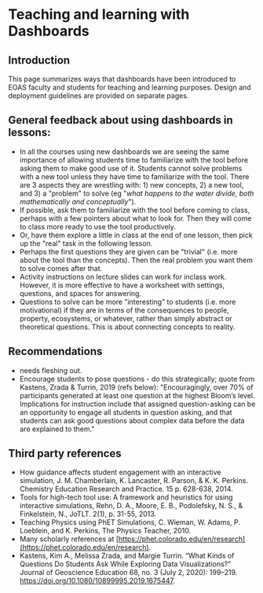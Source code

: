 # Teaching and learning with Dashboards

## Introduction

This page summarizes ways that dashboards have been introduced to EOAS faculty and students for teaching and learning purposes. Design and deployment guidelines are provided on separate pages.

## General feedback about using dashboards in lessons:

* In all the courses using new dashboards we are seeing the same importance of allowing students time to familiarize with the tool before asking them to make good use of it. Students cannot solve problems with a new tool unless they have time to familiarize with the tool. There are 3 aspects they are wrestling with: 1) new concepts, 2) a new tool, and 3) a "problem" to solve (eg "_what happens to the water divide, both mathematically and conceptually_").
* If possible, ask them to familiarize with the tool before coming to class, perhaps with a few pointers about what to look for. Then they will come to class more ready to use the tool productively.
* Or, have them explore a little in class at the end of one lesson, then pick up the "real" task in the following lesson.
* Perhaps the first questions they are given can be "trivial" (i.e. more about the tool than the concepts). Then the real problem you want them to solve comes after that.
* Activity instructions on lecture slides can work for inclass work. However, it is more effective to have a worksheet with settings, questions, and spaces for answering.
* Questions to solve can be more "interesting" to students (i.e. more motivational) if they are in terms of the consequences to people, property, ecosystems, or whatever, rather than simply abstract or theoretical questions. This is about connecting concepts to reality.

## Recommendations

* needs fleshing out.
* Encourage students to pose questions - do this strategically; quote from Kastens, Zrada & Turrin, 2019 (refs below): "Encouragingly, over 70% of participants generated at least one question at the highest Bloom’s level. Implications for instruction include that assigned question-asking can be an opportunity to engage all students in question asking, and that students can ask good questions about complex data before the data are explained to them."

## Third party references

* How guidance affects student engagement with an interactive simulation, J. M. Chamberlain, K. Lancaster, R. Parson, & K. K. Perkins. Chemistry Education Research and Practice. 15 p. 628-638, 2014.
* Tools for high-tech tool use: A framework and heuristics for using interactive simulations, Rehn, D. A., Moore, E. B., Podolefsky, N. S., & Finkelstein, N., JoTLT. 2(1), p. 31-55, 2013.
* Teaching Physics using PhET Simulations, C. Wieman, W. Adams, P. Loeblein, and K. Perkins, The Physics Teacher, 2010.
* Many scholarly references at [https://phet.colorado.edu/en/research](https://phet.colorado.edu/en/research).
* Kastens, Kim A., Melissa Zrada, and Margie Turrin. “What Kinds of Questions Do Students Ask While Exploring Data Visualizations?” Journal of Geoscience Education 68, no. 3 (July 2, 2020): 199–219. https://doi.org/10.1080/10899995.2019.1675447.
